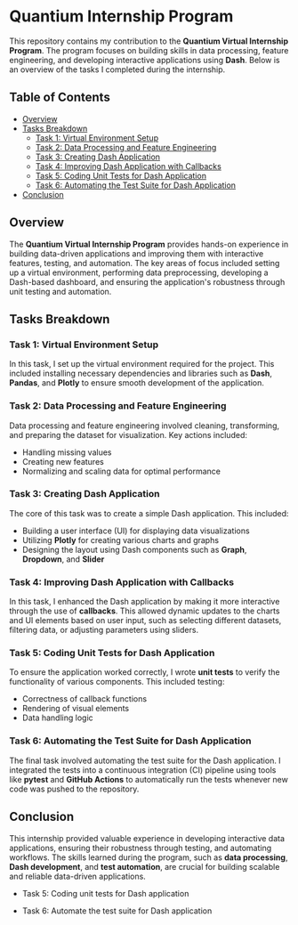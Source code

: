 # Quantium Internship Program

This repository contains my contribution to the **Quantium Virtual Internship Program**. The program focuses on building skills in data processing, feature engineering, and developing interactive applications using **Dash**. Below is an overview of the tasks I completed during the internship.

## Table of Contents
- [Overview](#overview)
- [Tasks Breakdown](#tasks-breakdown)
  - [Task 1: Virtual Environment Setup](#task-1-virtual-environment-setup)
  - [Task 2: Data Processing and Feature Engineering](#task-2-data-processing-and-feature-engineering)
  - [Task 3: Creating Dash Application](#task-3-creating-dash-application)
  - [Task 4: Improving Dash Application with Callbacks](#task-4-improving-dash-application-with-callbacks)
  - [Task 5: Coding Unit Tests for Dash Application](#task-5-coding-unit-tests-for-dash-application)
  - [Task 6: Automating the Test Suite for Dash Application](#task-6-automating-the-test-suite-for-dash-application)
- [Conclusion](#conclusion)

## Overview

The **Quantium Virtual Internship Program** provides hands-on experience in building data-driven applications and improving them with interactive features, testing, and automation. The key areas of focus included setting up a virtual environment, performing data preprocessing, developing a Dash-based dashboard, and ensuring the application's robustness through unit testing and automation.

## Tasks Breakdown

### Task 1: Virtual Environment Setup

In this task, I set up the virtual environment required for the project. This included installing necessary dependencies and libraries such as **Dash**, **Pandas**, and **Plotly** to ensure smooth development of the application.

### Task 2: Data Processing and Feature Engineering

Data processing and feature engineering involved cleaning, transforming, and preparing the dataset for visualization. Key actions included:
- Handling missing values
- Creating new features
- Normalizing and scaling data for optimal performance

### Task 3: Creating Dash Application

The core of this task was to create a simple Dash application. This included:
- Building a user interface (UI) for displaying data visualizations
- Utilizing **Plotly** for creating various charts and graphs
- Designing the layout using Dash components such as **Graph**, **Dropdown**, and **Slider**

### Task 4: Improving Dash Application with Callbacks

In this task, I enhanced the Dash application by making it more interactive through the use of **callbacks**. This allowed dynamic updates to the charts and UI elements based on user input, such as selecting different datasets, filtering data, or adjusting parameters using sliders.

### Task 5: Coding Unit Tests for Dash Application

To ensure the application worked correctly, I wrote **unit tests** to verify the functionality of various components. This included testing:
- Correctness of callback functions
- Rendering of visual elements
- Data handling logic

### Task 6: Automating the Test Suite for Dash Application

The final task involved automating the test suite for the Dash application. I integrated the tests into a continuous integration (CI) pipeline using tools like **pytest** and **GitHub Actions** to automatically run the tests whenever new code was pushed to the repository.

## Conclusion

This internship provided valuable experience in developing interactive data applications, ensuring their robustness through testing, and automating workflows. The skills learned during the program, such as **data processing**, **Dash development**, and **test automation**, are crucial for building scalable and reliable data-driven applications.


- Task 5: 
Coding unit tests for Dash application 

- Task 6: 
Automate the test suite for Dash application 

 

